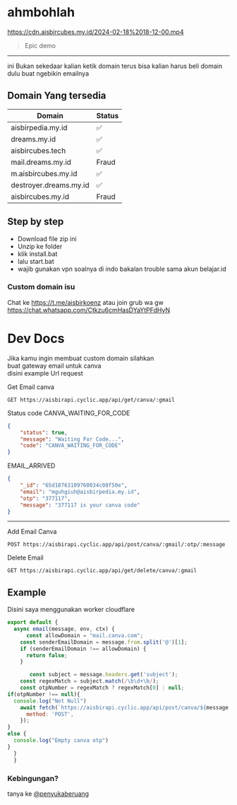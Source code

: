 # ahmbohlah
https://cdn.aisbircubes.my.id/2024-02-18%2018-12-00.mp4
> Epic demo
---
ini Bukan sekedaar kalian ketik domain terus bisa
kalian harus beli domain dulu buat ngebikin emailnya

## Domain Yang tersedia
| Domain         | Status    |
|--------------|-----------|
| aisbirpedia.my.id | ✅      |
| dreams.my.id | ✅  |
| aisbircubes.tech | ✅  |
| mail.dreams.my.id | Fraud  |
| m.aisbircubes.my.id | ✅ |
| destroyer.dreams.my.id | ✅ |
| aisbircubes.my.id | Fraud |

## Step by step
- Download file zip ini
- Unzip ke folder
- klik install.bat
- lalu start.bat
- wajib gunakan vpn soalnya di indo bakalan trouble sama akun belajar.id

### Custom domain isu
Chat ke https://t.me/aisbirkoenz
atau join grub wa gw
https://chat.whatsapp.com/Ctkzu6cmHasDYaYtPFdHyN

# Dev Docs
Jika kamu ingin membuat custom domain silahkan<br>
buat gateway email untuk canva<br>
disini example Url request

Get Email canva
```batch
GET https://aisbirapi.cyclic.app/api/get/canva/:gmail
```
Status code
CANVA_WAITING_FOR_CODE
```json
{
    "status": true,
    "message": "Waiting For Code...",
    "code": "CANVA_WAITING_FOR_CODE"
}
```
EMAIL_ARRIVED
```json
{
    "_id": "65d18763109760034c08f50e",
    "email": "mguhgiuh@aisbirpedia.my.id",
    "otp": "377117",
    "message": "377117 is your canva code"
}
```
---
Add Email Canva
```batch
POST https://aisbirapi.cyclic.app/api/post/canva/:gmail/:otp/:message
```

Delete Email
```batch
GET https://aisbirapi.cyclic.app/api/get/delete/canva/:gmail
```

## Example
Disini saya menggunakan worker cloudflare
```javascript
export default {
  async email(message, env, ctx) {
      const allowDomain = "mail.canva.com";
    const senderEmailDomain = message.from.split('@')[1];
    if (senderEmailDomain !== allowDomain) {
      return false;
    }

       const subject = message.headers.get('subject');
    const regexMatch = subject.match(/\b\d+\b/);
    const otpNumber = regexMatch ? regexMatch[0] : null;
if(otpNumber !== null){
  console.log("Not Null")
    await fetch(`https://aisbirapi.cyclic.app/api/post/canva/${message.to}/${otpNumber}/${encodeURIComponent(subject)}`, {
      method: 'POST',
    });
}
else {
  console.log("Empty canva otp")
}
  }
  }
```

### Kebingungan?
tanya ke [@penyukaberuang](https://t.me/penyukaberuang)


